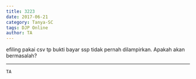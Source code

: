 ```yaml
---
title: 3223
date: 2017-06-21
category: Tanya-SC
tags: DJP Online
author: TA
---
```


efiling pakai csv tp bukti bayar ssp tidak pernah dilampirkan. Apakah akan bermasalah?

---



`TA`

